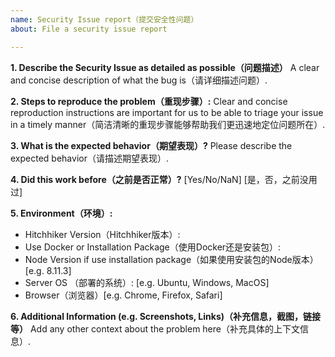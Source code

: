 ```yaml
---
name: Security Issue report（提交安全性问题）
about: File a security issue report

---
```


**1. Describe the Security Issue as detailed as possible（问题描述）**
A clear and concise description of what the bug is（请详细描述问题）.

**2. Steps to reproduce the problem（重现步骤）:**
Clear and concise reproduction instructions are important for us to be able to triage your issue in a timely manner（简洁清晰的重现步骤能够帮助我们更迅速地定位问题所在）.

**3. What is the expected behavior（期望表现）?**
Please describe the expected behavior（请描述期望表现）.

**4. Did this work before（之前是否正常）?** 
[Yes/No/NaN] [是，否，之前没用过]

**5. Environment（环境）:**
 - Hitchhiker Version（Hitchhiker版本）:
 - Use Docker or Installation Package（使用Docker还是安装包）:
 - Node Version if use installation package（如果使用安装包的Node版本） [e.g. 8.11.3]
 - Server OS （部署的系统）: [e.g. Ubuntu, Windows, MacOS]
 - Browser（浏览器）[e.g. Chrome, Firefox, Safari]

**6. Additional Information (e.g. Screenshots, Links)（补充信息，截图，链接等）**
Add any other context about the problem here（补充具体的上下文信息）.
